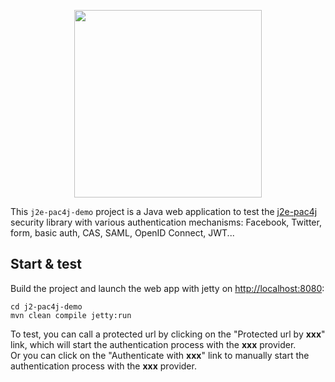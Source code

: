 <p align="center">
  <img src="https://pac4j.github.io/pac4j/img/logo-j2e.png" width="300" />
</p>

This `j2e-pac4j-demo` project is a Java web application to test the [j2e-pac4j](https://github.com/pac4j/j2e-pac4j) security library with various authentication mechanisms: Facebook, Twitter, form, basic auth, CAS, SAML, OpenID Connect, JWT...

## Start & test

Build the project and launch the web app with jetty on [http://localhost:8080](http://localhost:8080):

    cd j2-pac4j-demo
    mvn clean compile jetty:run

To test, you can call a protected url by clicking on the "Protected url by **xxx**" link, which will start the authentication process with the **xxx** provider.  
Or you can click on the "Authenticate with **xxx**" link to manually start the authentication process with the **xxx** provider.
